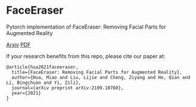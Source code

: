 # FaceEraser
Pytorch implementation of FaceEraser: Removing Facial Parts for Augmented Reality

[Arxiv](https://arxiv.org/abs/2109.10760)
[PDF](https://drive.google.com/file/d/1WvQYvBFc3AVjsX8Vu19xjEQGEo1nWYJz/view)


If your research benefits from this repo, please cite our paper at:

```
@article{hua2021faceeraser,
  title={FaceEraser: Removing Facial Parts for Augmented Reality},
  author={Hua, Miao and Liu, Lijie and Cheng, Ziyang and He, Qian and Li, Bingchuan and Yi, Zili},
  journal={arXiv preprint arXiv:2109.10760},
  year={2021}
}
```
